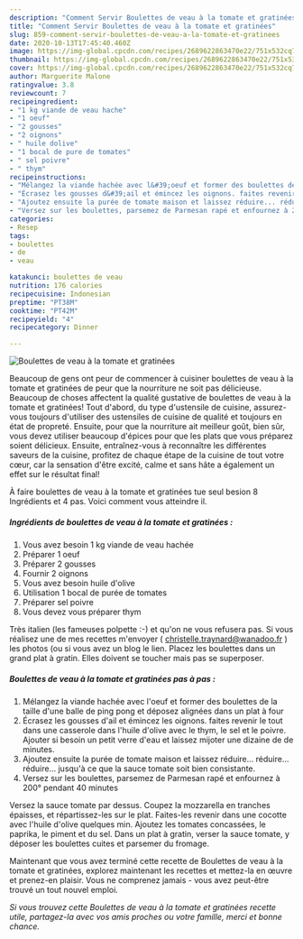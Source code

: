 ```yaml
---
description: "Comment Servir Boulettes de veau à la tomate et gratinées"
title: "Comment Servir Boulettes de veau à la tomate et gratinées"
slug: 859-comment-servir-boulettes-de-veau-a-la-tomate-et-gratinees
date: 2020-10-13T17:45:40.460Z
image: https://img-global.cpcdn.com/recipes/2689622863470e22/751x532cq70/boulettes-de-veau-a-la-tomate-et-gratinees-photo-principale-de-la-recette.jpg
thumbnail: https://img-global.cpcdn.com/recipes/2689622863470e22/751x532cq70/boulettes-de-veau-a-la-tomate-et-gratinees-photo-principale-de-la-recette.jpg
cover: https://img-global.cpcdn.com/recipes/2689622863470e22/751x532cq70/boulettes-de-veau-a-la-tomate-et-gratinees-photo-principale-de-la-recette.jpg
author: Marguerite Malone
ratingvalue: 3.8
reviewcount: 7
recipeingredient:
- "1 kg viande de veau hache"
- "1 oeuf"
- "2 gousses"
- "2 oignons"
- " huile dolive"
- "1 bocal de pure de tomates"
- " sel poivre"
- " thym"
recipeinstructions:
- "Mélangez la viande hachée avec l&#39;oeuf et former des boulettes de la taille d&#39;une balle de ping pong et déposez alignées dans un plat à four"
- "Écrasez les gousses d&#39;ail et émincez les oignons. faites revenir le tout dans une casserole dans l&#39;huile d&#39;olive avec le thym, le sel et le poivre. Ajouter si besoin un petit verre d&#39;eau et laissez mijoter une dizaine de de minutes."
- "Ajoutez ensuite la purée de tomate maison et laissez réduire... réduire... réduire... jusqu&#39;à ce que la sauce tomate soit bien consistante."
- "Versez sur les boulettes, parsemez de Parmesan rapé et enfournez à 200° pendant 40 minutes"
categories:
- Resep
tags:
- boulettes
- de
- veau

katakunci: boulettes de veau 
nutrition: 176 calories
recipecuisine: Indonesian
preptime: "PT38M"
cooktime: "PT42M"
recipeyield: "4"
recipecategory: Dinner

---
```



![Boulettes de veau à la tomate et gratinées](https://img-global.cpcdn.com/recipes/2689622863470e22/751x532cq70/boulettes-de-veau-a-la-tomate-et-gratinees-photo-principale-de-la-recette.jpg)

Beaucoup de gens ont peur de commencer à cuisiner boulettes de veau à la tomate et gratinées de peur que la nourriture ne soit pas délicieuse. Beaucoup de choses affectent la qualité gustative de boulettes de veau à la tomate et gratinées! Tout d'abord, du type d'ustensile de cuisine, assurez-vous toujours d'utiliser des ustensiles de cuisine de qualité et toujours en état de propreté. Ensuite, pour que la nourriture ait meilleur goût, bien sûr, vous devez utiliser beaucoup d'épices pour que les plats que vous préparez soient délicieux. Ensuite, entraînez-vous à reconnaître les différentes saveurs de la cuisine, profitez de chaque étape de la cuisine de tout votre cœur, car la sensation d'être excité, calme et sans hâte a également un effet sur le résultat final!

<!--inarticleads1-->

À faire boulettes de veau à la tomate et gratinées tue seul besion 8 Ingrédients et 4 pas. Voici comment vous atteindre il.

##### Ingrédients de boulettes de veau à la tomate et gratinées :

1. Vous avez besoin 1 kg viande de veau hachée
1. Préparer 1 oeuf
1. Préparer 2 gousses
1. Fournir 2 oignons
1. Vous avez besoin  huile d&#39;olive
1. Utilisation 1 bocal de purée de tomates
1. Préparer  sel poivre
1. Vous devez vous préparer  thym


Très italien (les fameuses polpette :-) et qu&#39;on ne vous refusera pas. Si vous réalisez une de mes recettes m&#39;envoyer ( christelle.traynard@wanadoo.fr ) les photos (ou si vous avez un blog le lien. Placez les boulettes dans un grand plat à gratin. Elles doivent se toucher mais pas se superposer. 

<!--inarticleads2-->

##### Boulettes de veau à la tomate et gratinées pas à pas :

1. Mélangez la viande hachée avec l&#39;oeuf et former des boulettes de la taille d&#39;une balle de ping pong et déposez alignées dans un plat à four
1. Écrasez les gousses d&#39;ail et émincez les oignons. faites revenir le tout dans une casserole dans l&#39;huile d&#39;olive avec le thym, le sel et le poivre. Ajouter si besoin un petit verre d&#39;eau et laissez mijoter une dizaine de de minutes.
1. Ajoutez ensuite la purée de tomate maison et laissez réduire... réduire... réduire... jusqu&#39;à ce que la sauce tomate soit bien consistante.
1. Versez sur les boulettes, parsemez de Parmesan rapé et enfournez à 200° pendant 40 minutes


Versez la sauce tomate par dessus. Coupez la mozzarella en tranches épaisses, et répartissez-les sur le plat. Faites-les revenir dans une cocotte avec l&#39;huile d&#39;olive quelques min. Ajoutez les tomates concassées, le paprika, le piment et du sel. Dans un plat à gratin, verser la sauce tomate, y déposer les boulettes cuites et parsemer du fromage. 

<!--inarticleads1-->

<p>
Maintenant que vous avez terminé cette recette de Boulettes de veau à la tomate et gratinées, explorez maintenant les recettes et mettez-la en œuvre et prenez-en plaisir. Vous ne comprenez jamais - vous avez peut-être trouvé un tout nouvel emploi.
</p>

<p>
<i>Si vous trouvez cette Boulettes de veau à la tomate et gratinées recette utile, partagez-la avec vos amis proches ou votre famille, merci et bonne chance.</i>
</p>
